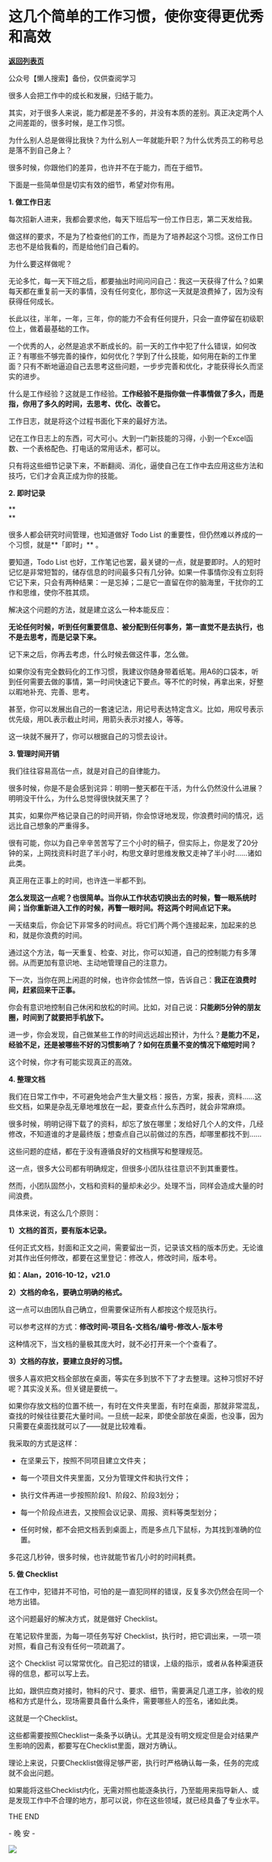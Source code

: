 # 这几个简单的工作习惯，使你变得更优秀和高效

[**返回列表页**](/gzh/L先生说)

公众号【懒人搜索】备份，仅供查阅学习

  

很多人会把工作中的成长和发展，归结于能力。

  

其实，对于很多人来说，能力都是差不多的，并没有本质的差别。真正决定两个人之间差距的，很多时候，是工作习惯。

  

为什么别人总是做得比我快？为什么别人一年就能升职？为什么优秀员工的称号总是落不到自己身上？

  

很多时候，你跟他们的差异，也许并不在于能力，而在于细节。

  

下面是一些简单但是切实有效的细节，希望对你有用。

  

  

**1\. 做工作日志**

  

每次招新人进来，我都会要求他，每天下班后写一份工作日志，第二天发给我。

  

做这样的要求，不是为了检查他们的工作，而是为了培养起这个习惯。这份工作日志也不是给我看的，而是给他们自己看的。

  

为什么要这样做呢？

  

无论多忙，每一天下班之后，都要抽出时间问问自己：我这一天获得了什么？如果每天都在重复前一天的事情，没有任何变化，那你这一天就是浪费掉了，因为没有获得任何成长。

  

长此以往，半年，一年，三年，你的能力不会有任何提升，只会一直停留在初级职位上，做着最基础的工作。

  

一个优秀的人，必然是追求不断成长的。前一天的工作中犯了什么错误，如何改正？有哪些不够完善的操作，如何优化？学到了什么技能，如何用在新的工作里面？只有不断地逼迫自己去思考这些问题，一步步完善和优化，才能获得长久而坚实的进步。

  

什么是工作经验？这就是工作经验。**工作经验不是指你做一件事情做了多久，而是指，你用了多久的时间，去思考、优化、改善它。**

  

工作日志，就是将这个过程书面化下来的最好方法。

  

记在工作日志上的东西，可大可小。大到一门新技能的习得，小到一个Excel函数、一个表格配色、打电话的常用话术，都可以。

  

只有将这些细节记录下来，不断翻阅、消化，逼使自己在工作中去应用这些方法和技巧，它们才会真正成为你的技能。

  

  

**2\. 即时记录**

**  
**

很多人都会研究时间管理，也知道做好 Todo List 的重要性，但仍然难以养成的一个习惯，就是**「即时」** 。

  

要知道，Todo List
也好，工作笔记也罢，最关键的一点，就是要即时。人的短时记忆是非常短暂的，储存信息的时间最多只有几分钟。如果一件事情你没有立刻将它记下来，只会有两种结果：一是忘掉；二是它一直留在你的脑海里，干扰你的工作和思维，使你不胜其烦。

  

解决这个问题的方法，就是建立这么一种本能反应：

**无论任何时候，听到任何重要信息、被分配到任何事务，第一直觉不是去执行，也不是去思考，而是记录下来。**

  

记下来之后，你再去考虑，什么时候去做这件事，怎么做。

  

如果你没有完全数码化的工作习惯，我建议你随身带着纸笔。用A6的口袋本，听到任何需要去做的事情，第一时间快速记下要点。等不忙的时候，再拿出来，好整以暇地补充、完善、思考。

  

甚至，你可以发展出自己的一套速记法，用记号表达特定含义。比如，用叹号表示优先级，用DL表示截止时间，用箭头表示对接人，等等。

  

这一块就不展开了，你可以根据自己的习惯去设计。

  

  

**3\. 管理时间开销**

  

我们往往容易高估一点，就是对自己的自律能力。

  

很多时候，你是不是会感到诧异：明明一整天都在干活，为什么仍然没什么进展？明明没干什么，为什么总觉得很快就天黑了？

  

其实，如果你严格记录自己的时间开销，你会惊讶地发现，你浪费时间的情况，远远比自己想象的严重得多。

  

很有可能，你以为自己辛辛苦苦写了三个小时的稿子，但实际上，你是发了20分钟的呆，上网找资料时逛了半小时，构思文章时思维发散又走神了半小时……诸如此类。

  

真正用在正事上的时间，也许连一半都不到。

  

**怎么发现这一点呢？也很简单。当你从工作状态切换出去的时候，瞥一眼系统时间；当你重新进入工作的时候，再瞥一眼时间。将这两个时间点记下来。**

  

一天结束后，你会记下非常多的时间点。将它们两个两个连接起来，加起来的总和，就是你浪费的时间。

  

通过这个方法，每一天重复、检查、对比，你可以知道，自己的控制能力有多薄弱。从而更加有意识地、主动地管理自己的注意力。

  

下一次，当你在网上闲逛的时候，也许你会怵然一惊，告诉自己：**我正在浪费时间，赶紧回来干正事。**

  

你会有意识地控制自己休闲和放松的时间。比如，对自己说：**只能刷5分钟的朋友圈，时间到了就要把手机放下。**

  

进一步，你会发现，自己做某些工作的时间远远超出预计，为什么？**是能力不足，经验不足，还是被哪些不好的习惯影响了？如何在质量不变的情况下缩短时间？**

  

这个时候，你才有可能实现真正的高效。

  

  

**4\. 整理文档**

  

我们在日常工作中，不可避免地会产生大量文档：报告，方案，报表，资料……这些文档，如果是杂乱无章地堆放在一起，要查点什么东西时，就会非常麻烦。

  

很多时候，明明记得下载了的资料，却忘了放在哪里；发给好几个人的文件，几经修改，不知道谁的才是最终版；想查点自己以前做过的东西，却哪里都找不到……

  

这些问题的症结，都在于没有遵循良好的文档撰写和整理规范。

  

这一点，很多大公司都有明确规定，但很多小团队往往意识不到其重要性。

  

然而，小团队固然小，文档和资料的量却未必少。处理不当，同样会造成大量的时间浪费。

  

具体来说，有这么几个原则：

  

**1）文档的首页，要有版本记录。**

  

任何正式文档，封面和正文之间，需要留出一页，记录该文档的版本历史。无论谁对其作出任何修改，都要在这里登记：修改人，修改时间，版本号。

**如：Alan，2016-10-12，v21.0**

  

**2）文档的命名，要确立明确的格式。**

  

这一点可以由团队自己确立，但需要保证所有人都按这个规范执行。

  

可以参考这样的方式：**修改时间-项目名-文档名/编号-修改人-版本号**

  

这种情况下，当文档的量极其庞大时，就不必打开来一个个查看了。

  

**3）文档的存放，要建立良好的习惯。**

  

很多人喜欢把文档全部放在桌面，等实在多到放不下了才去整理。这种习惯好不好呢？其实没关系。但关键是要统一。

  

如果你存放文档的位置不统一，有时在文件夹里面，有时在桌面，那就非常混乱，查找的时候往往要花大量时间。一旦统一起来，即使全部放在桌面，也没事，因为只需要在桌面找就可以了——就是比较难看。

  

我采取的方式是这样：

  * 在坚果云下，按照不同项目建立文件夹；

  * 每一个项目文件夹里面，又分为管理文件和执行文件；

  * 执行文件再进一步按照阶段1、阶段2、阶段3划分；

  * 每一个阶段点进去，又按照会议记录、周报、资料等类型划分；

  * 任何时候，都不会把文档丢到桌面上，而是多点几下鼠标，为其找到准确的位置。

  

多花这几秒钟，很多时候，也许就能节省几小时的时间耗费。

  

  

**5\. 做 Checklist**

  

在工作中，犯错并不可怕，可怕的是一直犯同样的错误，反复多次仍然会在同一个地方出错。

  

这个问题最好的解决方式，就是做好 Checklist。

  

在笔记软件里面，为每一项任务写好 Checklist，执行时，把它调出来，一项一项对照，看自己有没有任何一项疏漏了。

  

这个 Checklist 可以常常优化。自己犯过的错误，上级的指示，或者从各种渠道获得的信息，都可以写上去。

  

比如，跟供应商对接时，物料的尺寸、要求、细节，需要满足几道工序，验收的规格和方式是什么，现场需要具备什么条件，需要哪些人的签名，诸如此类。

  

这就是一个Checklist。

  

这些都需要按照Checklist一条条予以确认。尤其是没有明文规定但是会对结果产生影响的因素，都要写在Checklist里面，跟对方确认。

  

理论上来说，只要Checklist做得足够严密，执行时严格确认每一条，任务的完成就不会出问题。

  

如果能将这些Checklist内化，无需对照也能逐条执行，乃至能用来指导新人、或是发现工作中不合理的地方，那可以说，你在这些领域，就已经具备了专业水平。

  

  

THE END

\- 晚 安 -

![](http://mmbiz.qpic.cn/mmbiz_png/yWXmuSFeCk3ibIxf01XssUApp8GmQWOo2eL8HiapFmiayPyXvU7icPB6EegvswwichGE18zTeqbky8CKF8angto3Wgg/0?wx_fmt=gif)

  

